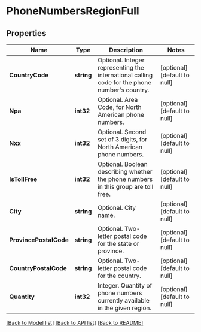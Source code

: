 # PhoneNumbersRegionFull

## Properties
Name | Type | Description | Notes
------------ | ------------- | ------------- | -------------
**CountryCode** | **string** | Optional. Integer representing the international calling code for the phone number&#39;s country. | [optional] [default to null]
**Npa** | **int32** | Optional. Area Code, for North American phone numbers. | [optional] [default to null]
**Nxx** | **int32** | Optional. Second set of 3 digits, for North American phone numbers. | [optional] [default to null]
**IsTollFree** | **int32** | Optional. Boolean describing whether the phone numbers in this group are toll free. | [optional] [default to null]
**City** | **string** | Optional. City name. | [optional] [default to null]
**ProvincePostalCode** | **string** | Optional. Two-letter postal code for the state or province. | [optional] [default to null]
**CountryPostalCode** | **string** | Optional. Two-letter postal code for the country. | [optional] [default to null]
**Quantity** | **int32** | Integer. Quantity of phone numbers currently available in the given region. | [optional] [default to null]

[[Back to Model list]](../README.md#documentation-for-models) [[Back to API list]](../README.md#documentation-for-api-endpoints) [[Back to README]](../README.md)


